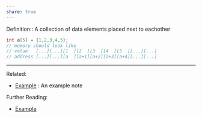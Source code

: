 ```yaml
---
share: true
---
```



Definition:: A collection of data elements placed next to eachother

```c
int a[5] = {1,2,3,4,5};
// memory should look like
// value   [...][...][1  ][2  ][3  ][4  ][5  ][...][...]
// address [...][...][a  ][a+1][a+2][a+3][a+4][...][...]
```

---
Related:
- [Example](../Meta/Example.md) : An example note

Further Reading:
- [Example](../Meta/Example.md)
